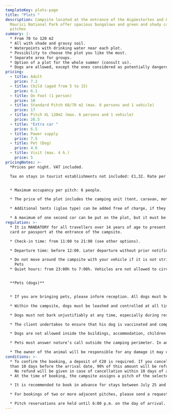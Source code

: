 ```yaml
---
templateKey: plots-page
title: "Plots "
description: Campsite located at the entrance of the Aigüestortes and Lake Sant
  Maurici National Park offer spacious bungalows and green and shady camping
  pitches
summary: |-
  * From 70 to 120 m2
  * All with shade and grassy soil.
  * Waterpoints with drinking water near each plot.
  * Possibility to choose the plot you like the most.
  * Separate area for groups.
  * Option of a plot for the whole summer (consult us).
  * Dogs are allowed, except the ones considered as potentially dangerous.
pricing:
  - title: Adult
    price: 7.2
  - title: Child (aged from 5 to 15)
    price: 6.1
  - title: On Foot (1 person)
    price: 10
  - title: Standard Pitch 60/70 m2 (max. 6 persons and 1 vehicle)
    price: 17
  - title: Pitch XL 120m2 (max. 6 persons and 1 vehicle)
    price: 26.5
  - title: "Extra car "
    price: 6.5
  - title: Power supply
    price: 7.5
  - title: Pet (Dog)
    price: 4.6
  - title: Visit (max. 4 h.)
    price: 5
pricingNotes: >-
  *Prices per night. VAT included.

  Tax on stays in tourist establishments not included: €1,32. Rate per day per person aged over 16, with a maximum of 7 days*.


  * Maximum occupancy per pitch: 6 people.

  * The price of the plot includes the camping unit (tent, caravan, motorhome...) and a vehicle, which is parked on the pitch.

  * Additional tents (igloo type) can be added free of charge, if they are set  within the boundaries of the plot.

  * A maximum of one second car can be put on the plot, but it must be registered and paid for according to  the current rate, and it must be parked within the boundaries of the plot. If you park on another plot you will have to pay the rate of the extra plot you are occupying.
regulation: >-
  * It is MANDATORY for all travellers over 14 years of age to present their ID
  card or passport at the entrance of the campsite.

  * Check-in time: from 11:00 to 21:00 (see other options).

  * Departure time: before 12:00. Later departure without prior notification to reception will incur the cost of an additional night.

  * Do not move around the campsite with your vehicle if it is not strictly necessary.
    Pets
  * Quiet hours: from 23:00h to 7:00h. Vehicles are not allowed to circulate between 11 p.m. and 7 a.m.


  **Pets (dogs)**


  * If you are bringing pets, please inform reception. All dogs must be registered at the time of check-in and their stay is subject to the payment of the corresponding fee.

  * Within the campsite, dogs must be leashed and controlled at all time and may never occupy or pass through a pitch that does not belong to their owner.

  * Dogs must not bark unjustifiably at any time, especially during rest hours.

  * The client undertakes to ensure that his dog is vaccinated and complies with the phytosanitary conditions established by law.

  * Dogs are not allowed inside the buildings, accommodation, children's playground and swimming pool.

  * Pets must answer nature’s call outside the camping perimeter. In any case the owners are to collect the droppings of their animals and deposit them in a bag in the waste container. 

  * The owner of the animal will be responsible for any damage it may cause to the rest of the campers and their property as well as to the campsite facilities.
conditions: >-
  * To confirm the booking, a deposit of €20 is required. If you cancel more
  than 10 days before the arrival date, 90% of this amount will be refunded.
    No refund will be given in case of cancellation within 10 days of arrival or no-show
  * At the time of booking, the campsite assigns a pitch of the selected type to guarantee the reservation. However, upon arrival, and subject to availability, guests may choose a different pitch within the same reserved category.

  * It is recommended to book in advance for stays between July 25 and August 15.

  * For bookings of two or more adjacent pitches, please send a request by email.

  * Pitch reservations are held until 6:00 p.m. on the day of arrival. If you plan to arrive later, please inform us in advance, otherwise, the reservation cannot be guaranteed.
---
```

